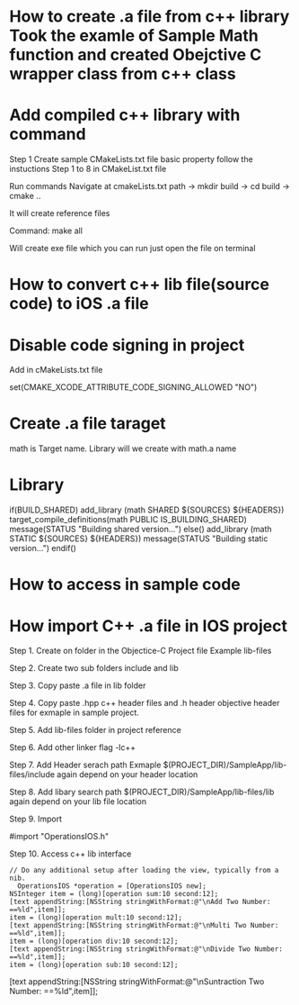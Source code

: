 
# How to create .a file from c++ library Took the examle of Sample Math function and created Obejctive C wrapper class from c++ class
# Add compiled c++ library with command 

Step 1 Create sample CMakeLists.txt file basic property follow the instuctions 
Step 1 to 8 in CMakeList.txt file 

Run commands 
Navigate at cmakeLists.txt path -> mkdir build -> cd build -> cmake ..

It will create reference files

Command: make all 

Will create exe file which you can run just open the file on terminal 


 
# How to convert c++ lib file(source code) to iOS .a file 

# Disable code signing in project 

Add in cMakeLists.txt file 

set(CMAKE_XCODE_ATTRIBUTE_CODE_SIGNING_ALLOWED "NO")

# Create .a file taraget 

math is Target name. Library will we create with math.a name


# Library
if(BUILD_SHARED)
  add_library (math SHARED ${SOURCES} ${HEADERS})
  target_compile_definitions(math PUBLIC IS_BUILDING_SHARED)
  message(STATUS "Building shared version...")
else()
  add_library (math STATIC ${SOURCES} ${HEADERS})
  message(STATUS "Building static version...")
endif()


# How to access in sample code 

# How import C++ .a file in IOS  project

Step 1. Create on folder in the Objectice-C Project file Example lib-files 

Step 2. Create two sub folders include and lib

Step 3. Copy paste .a file in lib folder 

Step 4. Copy paste .hpp c++ header files and .h header objective header files for exmaple in sample project.

Step 5. Add lib-files folder in project reference 

Step 6. Add other linker flag -lc++

Step 7. Add Header serach path Exmaple $(PROJECT_DIR)/SampleApp/lib-files/include again depend on your header location 

Step 8. Add libary search path $(PROJECT_DIR)/SampleApp/lib-files/lib again depend on your lib file  location 

Step 9. Import 

#import "OperationsIOS.h"

Step 10. Access c++ lib interface  

    // Do any additional setup after loading the view, typically from a nib.
      OperationsIOS *operation = [OperationsIOS new];
    NSInteger item = (long)[operation sum:10 second:12];
    [text appendString:[NSString stringWithFormat:@"\nAdd Two Number: ==%ld",item]];
    item = (long)[operation mult:10 second:12];
    [text appendString:[NSString stringWithFormat:@"\nMulti Two Number: ==%ld",item]];
    item = (long)[operation div:10 second:12];
    [text appendString:[NSString stringWithFormat:@"\nDivide Two Number: ==%ld",item]];
    item = (long)[operation sub:10 second:12];
   [text appendString:[NSString stringWithFormat:@"\nSuntraction Two Number: ==%ld",item]];
    
